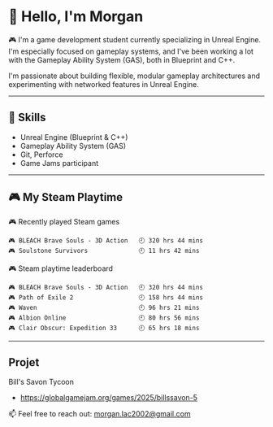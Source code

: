 <!--
**Morgan5000001/Morgan5000001** is a ✨ _special_ ✨ repository because its `README.md` (this file) appears on your GitHub profile.

Here are some ideas to get you started:

- 🔭 I’m currently working on ...
- 🌱 I’m currently learning ...
- 👯 I’m looking to collaborate on ...
- 🤔 I’m looking for help with ...
- 💬 Ask me about ...
- 📫 How to reach me: ...
- 😄 Pronouns: ...
- ⚡ Fun fact: ...
-->

# 👋 Hello, I'm Morgan

🎮 I'm a game development student currently specializing in Unreal Engine.  
I'm especially focused on gameplay systems, and I've been working a lot with the Gameplay Ability System (GAS), both in Blueprint and C++.

I'm passionate about building flexible, modular gameplay architectures and experimenting with networked features in Unreal Engine.

---

## 🔧 Skills

- Unreal Engine (Blueprint & C++)
- Gameplay Ability System (GAS)
- Git, Perforce
- Game Jams participant

---

## 🎮 My Steam Playtime
<!-- steam-box-recent start -->
🎮 Recently played Steam games
```text
🎮 BLEACH Brave Souls - 3D Action   🕘 320 hrs 44 mins
🎮 Soulstone Survivors              🕘 11 hrs 42 mins
```
<!-- Powered by https://github.com/torresflo/steam-box-for-readme . -->
<!-- steam-box-recent end -->

<!-- steam-box-playtime start -->
🎮 Steam playtime leaderboard
```text
🎮 BLEACH Brave Souls - 3D Action   🕘 320 hrs 44 mins
🎮 Path of Exile 2                  🕘 158 hrs 44 mins
🎮 Waven                            🕘 96 hrs 21 mins
🎮 Albion Online                    🕘 80 hrs 56 mins
🎮 Clair Obscur: Expedition 33      🕘 65 hrs 18 mins
```
<!-- Powered by https://github.com/torresflo/steam-box-for-readme . -->
<!-- steam-box-playtime end -->
---

## Projet
Bill's Savon Tycoon
- https://globalgamejam.org/games/2025/billssavon-5

📫 Feel free to reach out: morgan.lac2002@gmail.com
